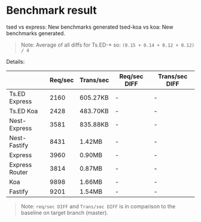 # Benchmark result

tsed vs express: New benchmarks generated
tsed-koa vs koa: New benchmarks generated.

> Note: 
> Average of all diffs for Ts.ED-* so: `(0.15 + 0.14 + 0.12 + 0.12) / 4`

Details:

|                | Req/sec | Trans/sec | Req/sec DIFF | Trans/sec DIFF |
| -------------- | ------- | --------- | ------------ | -------------- |
| Ts.ED Express  | 2160    | 605.27KB  | -            | -              |
| Ts.ED Koa      | 2428    | 483.70KB  | -            | -              |
| Nest-Express   | 3581    | 835.88KB  | -            | -              |
| Nest-Fastify   | 8431    | 1.42MB    | -            | -              |
| Express        | 3960    | 0.90MB    | -            | -              |
| Express Router | 3814    | 0.87MB    | -            | -              |
| Koa            | 9898    | 1.66MB    | -            | -              |
| Fastify        | 9201    | 1.54MB    | -            | -              |

> Note:
> `req/sec DIFF` and `Trans/sec DIFF` is in comparison to the baseline on target branch (master).